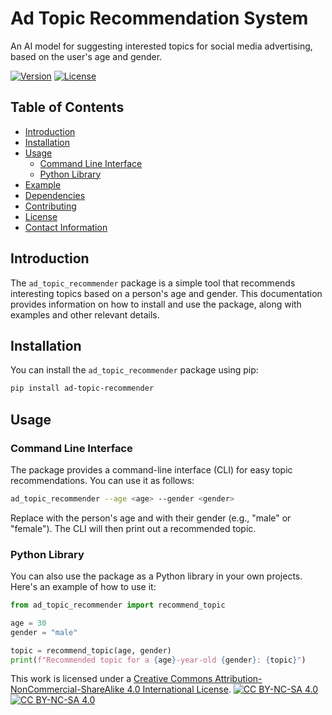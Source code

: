 # Ad Topic Recommendation System 
 An AI model for suggesting interested topics for social media advertising, based on the user's age and gender.



[![Version](https://img.shields.io/badge/version-0.1-brightgreen.svg)](https://pypi.org/project/ad-topic-recommender/)
[![License](https://img.shields.io/badge/license-CC%20BY--NC--SA%204.0-blue.svg)](https://creativecommons.org/licenses/by-nc-sa/4.0/)

## Table of Contents

- [Introduction](#introduction)
- [Installation](#installation)
- [Usage](#usage)
  - [Command Line Interface](#command-line-interface)
  - [Python Library](#python-library)
- [Example](#example)
- [Dependencies](#dependencies)
- [Contributing](#contributing)
- [License](#license)
- [Contact Information](#contact-information)

## Introduction

The `ad_topic_recommender` package is a simple tool that recommends interesting topics based on a person's age and gender. This documentation provides information on how to install and use the package, along with examples and other relevant details.

## Installation

You can install the `ad_topic_recommender` package using pip:

```bash
pip install ad-topic-recommender
```

## Usage

### Command Line Interface

The package provides a command-line interface (CLI) for easy topic recommendations. You can use it as follows:

```bash
ad_topic_recommender --age <age> --gender <gender>
```

Replace <age> with the person's age and <gender> with their gender (e.g., "male" or "female"). 
The CLI will then print out a recommended topic.

### Python Library

You can also use the package as a Python library in your own projects. Here's an example of how to use it:

```python
from ad_topic_recommender import recommend_topic

age = 30
gender = "male"

topic = recommend_topic(age, gender)
print(f"Recommended topic for a {age}-year-old {gender}: {topic}")
```







This work is licensed under a
[Creative Commons Attribution-NonCommercial-ShareAlike 4.0 International License][cc-by-nc-sa].
[![CC BY-NC-SA 4.0][cc-by-nc-sa-shield]][cc-by-nc-sa]  
[![CC BY-NC-SA 4.0][cc-by-nc-sa-image]][cc-by-nc-sa] 

[cc-by-nc-sa]: http://creativecommons.org/licenses/by-nc-sa/4.0/
[cc-by-nc-sa-image]: https://licensebuttons.net/l/by-nc-sa/4.0/88x31.png
[cc-by-nc-sa-shield]: https://img.shields.io/badge/License-CC%20BY--NC--SA%204.0-lightgrey.svg
